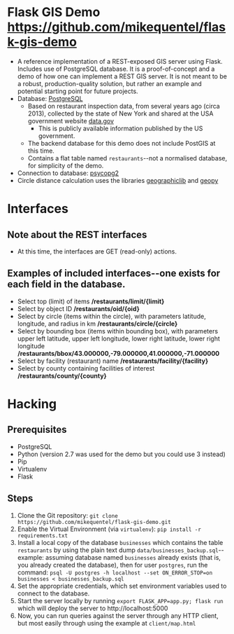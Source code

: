 # Flask GIS Demo https://github.com/mikequentel/flask-gis-demo

* A reference implementation of a REST-exposed GIS server using Flask. Includes use of PostgreSQL database. It is a proof-of-concept and a demo of how one can implement a REST GIS server. It is not meant to be a robust, production-quality solution, but rather an example and potential starting point for future projects.
* Database: [PostgreSQL](https://www.postgresql.org)
  * Based on restaurant inspection data, from several years ago (circa 2013), collected by the state of New York and shared at the USA government website [data.gov](https://www.data.gov)
    * This is publicly available information published by the US government.
  * The backend database for this demo does not include PostGIS at this time.
  * Contains a flat table named `restaurants`--not a normalised database, for simplicity of the demo.
* Connection to database: [psycopg2](http://initd.org/psycopg)
* Circle distance calculation uses the libraries [geographiclib](https://pypi.python.org/pypi/geographiclib) and [geopy](https://pypi.python.org/pypi/geopy)

# Interfaces
## Note about the REST interfaces
* At this time, the interfaces are GET (read-only) actions.

## Examples of included interfaces--one exists for each field in the database.
* Select top (limit) of items **/restaurants/limit/{limit}**
* Select by object ID **/restaurants/oid/{oid}**
* Select by circle (items within the circle), with parameters latitude, longitude, and radius in km **/restaurants/circle/{circle}**
* Select by bounding box (items within bounding box), with parameters upper left latitude, upper left longitude, lower right latitude, lower right longitude **/restaurants/bbox/43.000000,-79.000000,41.000000,-71.000000**
* Select by facility (restaurant) name **/restaurants/facility/{facility}**
* Select by county containing facilities of interest **/restaurants/county/{county}**

# Hacking

## Prerequisites
* PostgreSQL
* Python (version 2.7 was used for the demo but you could use 3 instead)
* Pip
* Virtualenv
* Flask

## Steps
1. Clone the Git repository: `git clone https://github.com/mikequentel/flask-gis-demo.git`
2. Enable the Virtual Environment (via `virtualenv`): `pip install -r requirements.txt`
3. Install a local copy of the database `businesses` which contains the table `restaurants` by using the plain text dump `data/businesses_backup.sql`--example: assuming database named `businesses` already exists (that is, you already created the database), then for user `postgres`, run the command: `psql -U postgres -h localhost --set ON_ERROR_STOP=on businesses < businesses_backup.sql`
4. Set the appropriate credentials, which set environment variables used to connect to the database.
5. Start the server locally by running `export FLASK_APP=app.py; flask run` which will deploy the server to http://localhost:5000
6. Now, you can run queries against the server through any HTTP client, but most easily through using the example at `client/map.html`
